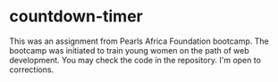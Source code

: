 # countdown-timer
This was an assignment from Pearls Africa Foundation bootcamp.
The bootcamp was initiated to train young women on the path of web development.
You may check the code in the repository. 
I'm open to corrections.
